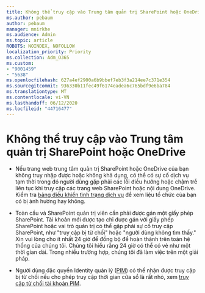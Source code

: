 ```yaml
---
title: Không thể truy cập vào Trung tâm quản trị SharePoint hoặc OneDrive
ms.author: pebaum
author: pebaum
manager: mnirkhe
ms.audience: Admin
ms.topic: article
ROBOTS: NOINDEX, NOFOLLOW
localization_priority: Priority
ms.collection: Adm_O365
ms.custom:
- "9001459"
- "5638"
ms.openlocfilehash: 627a4ef2900a6b9bbef7eb3f3a214ee7c371e354
ms.sourcegitcommit: 936330b11fec49f6174eadea6c765bdf9e6ba784
ms.translationtype: MT
ms.contentlocale: vi-VN
ms.lasthandoff: 06/12/2020
ms.locfileid: "44716477"
---
```

# <a name="unable-to-access-sharepoint-or-onedrive-admin-center"></a>Không thể truy cập vào Trung tâm quản trị SharePoint hoặc OneDrive

- Nếu trang web trung tâm quản trị SharePoint hoặc OneDrive của bạn không truy nhập được hoặc không khả dụng, có thể có sự cố dịch vụ tạm thời trong đó người dùng gặp phải các lỗi điều hướng hoặc chậm trễ liên tục khi truy cập các trang web SharePoint hoặc nội dung OneDrive. Kiểm tra [bảng điều khiển tình trạng dịch vụ](https://admin.microsoft.com/AdminPortal/Home#/servicehealth) để xem liệu tổ chức của bạn có bị ảnh hưởng hay không.

- Toàn cầu và SharePoint quản trị viên cần phải được gán một giấy phép SharePoint. Tài khoản mới được tạo chỉ được gán với giấy phép SharePoint hoặc vai trò quản trị có thể gặp phải sự cố truy cập SharePoint, như "truy cập bị từ chối" hoặc "người dùng không tìm thấy." Xin vui lòng cho ít nhất 24 giờ để đồng bộ để hoàn thành trên toàn hệ thống của chúng tôi. Chúng tôi hiểu rằng 24 giờ có thể có vẻ như một thời gian dài. Trong nhiều trường hợp, chúng tôi đã làm việc trên một giải pháp.

- Người dùng đặc quyền Identity quản lý ([PIM](https://docs.microsoft.com/azure/active-directory/privileged-identity-management/pim-how-to-add-role-to-user?tabs=new)) có thể nhận được truy cập bị từ chối nếu cho phép truy cập thời gian cửa sổ là rất nhỏ, xem [truy cập từ chối tài khoản PIM](https://docs.microsoft.com/sharepoint/troubleshoot/administration/access-denied-to-pim-user-accounts).